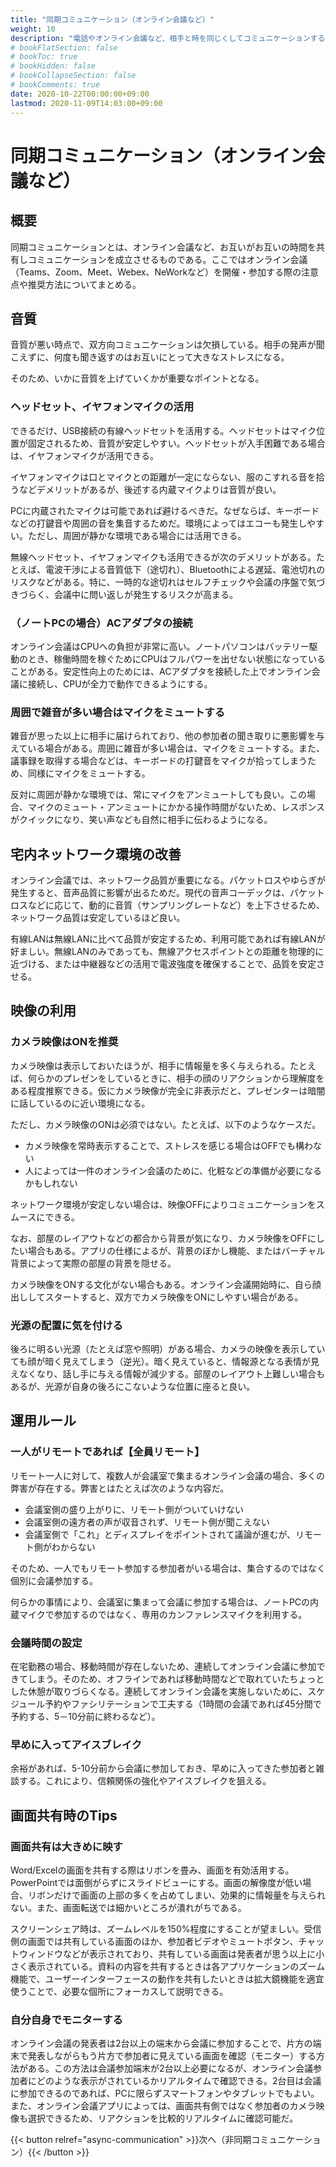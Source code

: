 ```yaml
---
title: "同期コミュニケーション（オンライン会議など）"
weight: 10
description: "電話やオンライン会議など、相手と時を同じくしてコミュニケーションするときの Tips をまとめています。"
# bookFlatSection: false
# bookToc: true
# bookHidden: false
# bookCollapseSection: false
# bookComments: true
date: 2020-10-22T00:00:00+09:00
lastmod: 2020-11-09T14:03:00+09:00
---
```


# 同期コミュニケーション（オンライン会議など）

## 概要

同期コミュニケーションとは、オンライン会議など、お互いがお互いの時間を共有しコミュニケーションを成立させるものである。ここではオンライン会議（Teams、Zoom、Meet、Webex、NeWorkなど）を開催・参加する際の注意点や推奨方法についてまとめる。

## 音質

音質が悪い時点で、双方向コミュニケーションは欠損している。相手の発声が聞こえずに、何度も聞き返すのはお互いにとって大きなストレスになる。

そのため、いかに音質を上げていくかが重要なポイントとなる。

### ヘッドセット、イヤフォンマイクの活用

できるだけ、USB接続の有線ヘッドセットを活用する。ヘッドセットはマイク位置が固定されるため、音質が安定しやすい。ヘッドセットが入手困難である場合は、イヤフォンマイクが活用できる。

イヤフォンマイクは口とマイクとの距離が一定にならない、服のこすれる音を拾うなどデメリットがあるが、後述する内蔵マイクよりは音質が良い。

PCに内蔵されたマイクは可能であれば避けるべきだ。なぜならば、キーボードなどの打鍵音や周囲の音を集音するためだ。環境によってはエコーも発生しやすい。ただし、周囲が静かな環境である場合には活用できる。

無線ヘッドセット、イヤフォンマイクも活用できるが次のデメリットがある。たとえば、電波干渉による音質低下（途切れ）、Bluetoothによる遅延、電池切れのリスクなどがある。特に、一時的な途切れはセルフチェックや会議の序盤で気づきづらく、会議中に問い返しが発生するリスクが高まる。

### （ノートPCの場合）ACアダプタの接続

オンライン会議はCPUへの負担が非常に高い。ノートパソコンはバッテリー駆動のとき、稼働時間を稼ぐためにCPUはフルパワーを出せない状態になっていることがある。安定性向上のためには、ACアダプタを接続した上でオンライン会議に接続し、CPUが全力で動作できるようにする。

### 周囲で雑音が多い場合はマイクをミュートする

雑音が思った以上に相手に届けられており、他の参加者の聞き取りに悪影響を与えている場合がある。周囲に雑音が多い場合は、マイクをミュートする。また、議事録を取得する場合などは、キーボードの打鍵音をマイクが拾ってしまうため、同様にマイクをミュートする。

反対に周囲が静かな環境では、常にマイクをアンミュートしても良い。この場合、マイクのミュート・アンミュートにかかる操作時間がないため、レスポンスがクイックになり、笑い声なども自然に相手に伝わるようになる。

## 宅内ネットワーク環境の改善

オンライン会議では、ネットワーク品質が重要になる。パケットロスやゆらぎが発生すると、音声品質に影響が出るためだ。現代の音声コーデックは、パケットロスなどに応じて、動的に音質（サンプリングレートなど）を上下させるため、ネットワーク品質は安定しているほど良い。

有線LANは無線LANに比べて品質が安定するため、利用可能であれば有線LANが好ましい。無線LANのみであっても、無線アクセスポイントとの距離を物理的に近づける、または中継器などの活用で電波強度を確保することで、品質を安定させる。

## 映像の利用

### カメラ映像はONを推奨

カメラ映像は表示しておいたほうが、相手に情報量を多く与えられる。たとえば、何らかのプレゼンをしているときに、相手の顔のリアクションから理解度をある程度推察できる。仮にカメラ映像が完全に非表示だと、プレゼンターは暗闇に話しているのに近い環境になる。

ただし、カメラ映像のONは必須ではない。たとえば、以下のようなケースだ。

- カメラ映像を常時表示することで、ストレスを感じる場合はOFFでも構わない
- 人によっては一件のオンライン会議のために、化粧などの準備が必要になるかもしれない

ネットワーク環境が安定しない場合は、映像OFFによりコミュニケーションをスムースにできる。

なお、部屋のレイアウトなどの都合から背景が気になり、カメラ映像をOFFにしたい場合もある。アプリの仕様によるが、背景のぼかし機能、またはバーチャル背景によって実際の部屋の背景を隠せる。

カメラ映像をONする文化がない場合もある。オンライン会議開始時に、自ら顔出ししてスタートすると、双方でカメラ映像をONにしやすい場合がある。

### 光源の配置に気を付ける

後ろに明るい光源（たとえば窓や照明）がある場合、カメラの映像を表示していても顔が暗く見えてしまう（逆光）。暗く見えていると、情報源となる表情が見えなくなり、話し手に与える情報が減少する。部屋のレイアウト上難しい場合もあるが、光源が自身の後ろにこないような位置に座ると良い。

## 運用ルール

### 一人がリモートであれば【全員リモート】

リモート一人に対して、複数人が会議室で集まるオンライン会議の場合、多くの弊害が存在する。弊害とはたとえば次のような内容だ。

- 会議室側の盛り上がりに、リモート側がついていけない
- 会議室側の遠方者の声が収音されず、リモート側が聞こえない
- 会議室側で「これ」とディスプレイをポイントされて議論が進むが、リモート側がわからない

そのため、一人でもリモート参加する参加者がいる場合は、集合するのではなく個別に会議参加する。

何らかの事情により、会議室に集まって会議に参加する場合は、ノートPCの内蔵マイクで参加するのではなく、専用のカンファレンスマイクを利用する。

### 会議時間の設定

在宅勤務の場合、移動時間が存在しないため、連続してオンライン会議に参加できてしまう。そのため、オフラインであれば移動時間などで取れていたちょっとした休憩が取りづらくなる。連続してオンライン会議を実施しないために、スケジュール予約やファシリテーションで工夫する（1時間の会議であれば45分間で予約する、5－10分前に終わるなど）。

### 早めに入ってアイスブレイク

余裕があれば、5-10分前から会議に参加しておき、早めに入ってきた参加者と雑談する。これにより、信頼関係の強化やアイスブレイクを狙える。

## 画面共有時のTips

### 画面共有は大きめに映す

Word/Excelの画面を共有する際はリボンを畳み、画面を有効活用する。PowerPointでは面倒がらずにスライドビューにする。画面の解像度が低い場合、リボンだけで画面の上部の多くを占めてしまい、効果的に情報量を与えられない。また、画面転送では細かいところが潰れがちである。

スクリーンシェア時は、ズームレベルを150%程度にすることが望ましい。受信側の画面では共有している画面のほか、参加者ビデオやミュートボタン、チャットウィンドウなどが表示されており、共有している画面は発表者が思う以上に小さく表示されている。資料の内容を共有するときは各アプリケーションのズーム機能で、ユーザーインターフェースの動作を共有したいときは拡大鏡機能を適宜使うことで、必要な個所にフォーカスして説明できる。

### 自分自身でモニターする

オンライン会議の発表者は2台以上の端末から会議に参加することで、片方の端末で発表しながらもう片方で参加者に見えている画面を確認（モニター）する方法がある。この方法は会議参加端末が2台以上必要になるが、オンライン会議参加者にどのような表示がされているかリアルタイムで確認できる。2台目は会議に参加できるのであれば、PCに限らずスマートフォンやタブレットでもよい。また、オンライン会議アプリによっては、画面共有側ではなく参加者のカメラ映像も選択できるため、リアクションを比較的リアルタイムに確認可能だ。

{{< button relref="async-communication" >}}次へ（非同期コミュニケーション）{{< /button >}}
